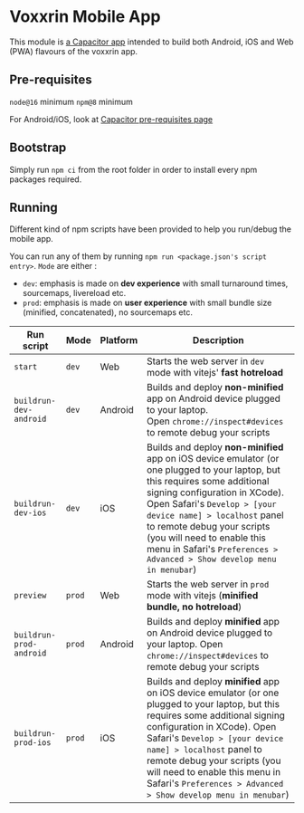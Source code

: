 # Voxxrin Mobile App

This module is [a Capacitor app](https://capacitorjs.com/) intended to build both Android, iOS and 
Web (PWA) flavours of the voxxrin app.

## Pre-requisites

`node@16` minimum
`npm@8` minimum

For Android/iOS, look at [Capacitor pre-requisites page](https://capacitorjs.com/docs/getting-started/environment-setup)

## Bootstrap

Simply run `npm ci` from the root folder in order to install every npm packages required.

## Running

Different kind of npm scripts have been provided to help you run/debug the mobile app.

You can run any of them by running `npm run <package.json's script entry>`.
`Mode` are either :
- `dev`: emphasis is made on **dev experience** with small turnaround times, sourcemaps, livereload etc.
- `prod`: emphasis is made on **user experience** with small bundle size (minified, concatenated), no sourcemaps etc.

| Run script               | Mode   | Platform | Description                                                                                                                                                                                                                                                                                                                                                          |
|--------------------------|--------|----------|----------------------------------------------------------------------------------------------------------------------------------------------------------------------------------------------------------------------------------------------------------------------------------------------------------------------------------------------------------------------|
| `start`                  | `dev`  | Web      | Starts the web server in `dev` mode with vitejs' **fast hotreload**                                                                                                                                                                                                                                                                                                  |
| `buildrun-dev-android`   | `dev`  | Android  | Builds and deploy **non-minified** app on Android device plugged to your laptop. <br/>Open `chrome://inspect#devices` to remote debug your scripts                                                                                                                                                                                                                   |
| `buildrun-dev-ios`       | `dev`  | iOS      | Builds and deploy **non-minified** app on iOS device emulator (or one plugged to your laptop, but this requires some additional signing configuration in XCode). Open Safari's `Develop > [your device name] > localhost` panel to remote debug your scripts (you will need to enable this menu in Safari's `Preferences > Advanced > Show develop menu in menubar`) |
| `preview`                | `prod` | Web      | Starts the web server in `prod` mode with vitejs (**minified bundle, no hotreload**)                                                                                                                                                                                                                                                                                 |
| `buildrun-prod-android`  | `prod` | Android  | Builds and deploy **minified** app on Android device plugged to your laptop. Open `chrome://inspect#devices` to remote debug your scripts                                                                                                                                                                                                                            |
| `buildrun-prod-ios`      | `prod` | iOS      | Builds and deploy **minified** app on iOS device emulator (or one plugged to your laptop, but this requires some additional signing configuration in XCode). Open Safari's `Develop > [your device name] > localhost` panel to remote debug your scripts (you will need to enable this menu in Safari's `Preferences > Advanced > Show develop menu in menubar`)     |

